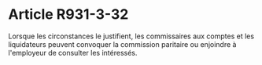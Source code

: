 # Article R931-3-32

Lorsque les circonstances le justifient, les commissaires aux comptes et les liquidateurs peuvent convoquer la commission
paritaire ou enjoindre à l'employeur de consulter les intéressés.

